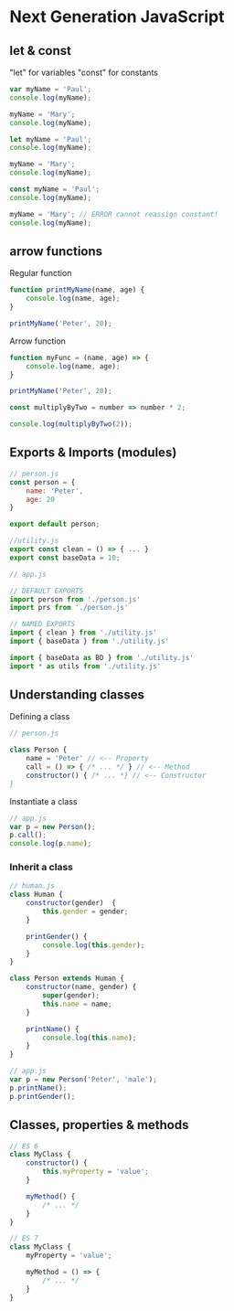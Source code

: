 # Next Generation JavaScript

## let & const

"let" for variables
"const" for constants

~~~js
var myName = 'Paul';
console.log(myName);

myName = 'Mary';
console.log(myName);
~~~

~~~js
let myName = 'Paul';
console.log(myName);

myName = 'Mary';
console.log(myName);
~~~

~~~js
const myName = 'Paul';
console.log(myName);

myName = 'Mary'; // ERROR cannot reassign constant!
console.log(myName);
~~~

## arrow functions

Regular function 

~~~js
function printMyName(name, age) {
    console.log(name, age);
}

printMyName('Peter', 20);
~~~

Arrow function

~~~js
function myFunc = (name, age) => {
    console.log(name, age);
}

printMyName('Peter', 20);
~~~


~~~js
const multiplyByTwo = number => number * 2;

console.log(multiplyByTwo(2));
~~~

## Exports & Imports (modules)

~~~js
// person.js
const person = {
    name: 'Peter',
    age: 20
}

export default person;
~~~

~~~js
//utility.js
export const clean = () => { ... }
export const baseData = 10;
~~~

~~~js
// app.js

// DEFAULT EXPORTS
import person from './person.js'
import prs from './person.js'

// NAMED EXPORTS
import { clean } from './utility.js'
import { baseData } from './utility.js'

import { baseData as BD } from './utility.js'
import * as utils from './utility.js'
~~~

## Understanding classes

Defining a class

~~~js
// person.js

class Person {
    name = 'Peter' // <-- Property
    call = () => { /* ... */ } // <-- Method
    constructor() { /* ... *} // <-- Constructor
}
~~~

Instantiate a class

~~~js
// app.js
var p = new Person();
p.call();
console.log(p.name);
~~~

### Inherit a class

~~~js
// human.js
class Human {
    constructor(gender)  {
        this.gender = gender;
    }

    printGender() {
        console.log(this.gender);
    }
}

class Person extends Human {
    constructor(name, gender) {
        super(gender);
        this.name = name;
    }

    printName() {
        console.log(this.name);
    }
}
~~~

~~~js
// app.js
var p = new Person('Peter', 'male');
p.printName();
p.printGender();
~~~

## Classes, properties & methods

~~~js
// ES 6
class MyClass {
    constructor() {
        this.myProperty = 'value'; 
    }

    myMethod() {
        /* ... */
    }
}

// ES 7
class MyClass {
    myProperty = 'value';

    myMethod = () => {
        /* ... */
    }
}
~~~
